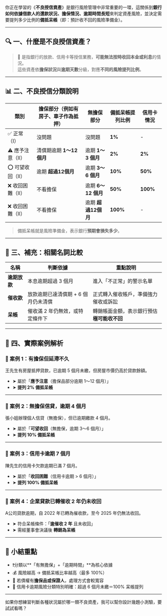 你正在學習的《**不良授信資產**》是銀行風險管理中非常重要的一環，這關係到**銀行如何依據借款人的還款狀況、擔保情況、逾期時間長短**來判定資產風險，並決定需要提列多少比例的**備抵呆帳**（即：預計收不回的風險準備金）。

---

## 🔍 一、什麼是不良授信資產？

> 📌 是指銀行的放款、信用卡等授信業務，**可能無法按時收回本金或利息**的情況。  
這些資產依**擔保狀況**與**逾期天數**分級，對應**不同的風險提列比例**。

---

## 📊 二、不良授信分類說明

| 類別 | 擔保部分（例如有房子、車子作為抵押） | 無擔保部分 | 備抵呆帳提列比例 | 信用卡情況 |
|------|------------------------------------------|------------------|-------------------|---------------|
| ✅ 正常（I）| 沒問題 | 沒問題 | **1%** | - |
| ⚠️ 應予注意（II）| 清償期逾期 **1～12 個月** | 逾期 **1～3 個月** | **2%** | **2%** |
| ⭕ 可望收回（II）| 逾期 **超過12個月** | 逾期 **3～6 個月** | **10%** | **50%** |
| ❌ 收回困難（II）| 不看擔保 | 逾期 **6～12 個月** | **50%** | **100%** |
| ❌ 收回困難（II）| 不看擔保 | 逾期 **超過12個月** | **100%** | - |

> 備抵呆帳就是風險準備金，表示銀行**預期會損失多少**。

---

## 🔁 三、補充：相關名詞比較

| 名稱 | 判斷依據 | 重點說明 |
|------|----------|----------|
| **逾期放款** | 本息逾期超過 3 個月 | 進入「不正常」的警示名單 |
| **催收款** | 放款逾期已達清償期 + 6 個月仍未清償 | 正式轉入催收帳戶，準備強力催收或訴訟 |
| **呆帳** | 催收滿 2 年仍無效，或特定條件下 | 轉銷帳面金額，表示銀行預估**極可能收不回**

---

## 🧮 四、實際案例解析

### 🎯 案例 1：有擔保但延滯不久

王先生有房屋抵押貸款，已逾期 5 個月未繳，但房屋市價仍高於貸款餘額。

- ➤ 屬於「**應予注意**（擔保品部分逾期 1～12 個月）」
- ➤ **提列 2% 備抵呆帳**

---

### 🎯 案例 2：無擔保信貸，逾期 4 個月

張小姐辦理個人信貸（無擔保），但已逾期繳款 4 個月。

- ➤ 屬於「**可望收回**（無擔保，逾期 3～6 個月）」
- ➤ **提列 10% 備抵呆帳**

---

### 🎯 案例 3：信用卡逾期 7 個月

陳先生的信用卡欠款逾期已滿 7 個月。

- ➤ 屬於「**收回困難**（信用卡逾期 > 6 個月）」
- ➤ **提列 100% 備抵呆帳**

---

### 🎯 案例 4：企業貸款已轉催收 2 年仍未收回

A公司貸款逾期，自 2022 年已轉為催收款，至今 2025 年仍無法收回。

- ➤ 符合呆帳條件：「**逾催收 2 年** 且未收回」
- ➤ 需經董事會決議後 **轉銷為呆帳**

---

## 📌 小結重點

- ❗分類以**「有無擔保」+「逾期時間」**為核心依據  
- 💰 風險越高 → 備抵呆帳比率越高（最多 100%）  
- 🧾 若債權有**擔保品或保證人**，處理方式會較寬容  
- 🧠 信用卡逾期風險分類特別明確：超過 6 個月未繳＝100% 呆帳提列

---

如果你想練習判斷各種狀況屬於哪一類不良資產，我可以幫你設計幾題小測驗，要試試看嗎？